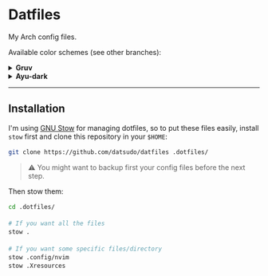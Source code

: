 # Datfiles

My Arch config files.

Available color schemes (see other branches):

<div>
<details>
<summary><b>Gruv</b></summary>

<img src="https://github.com/DatSudo/datfiles/blob/main/.images/gruv.png">
</img>
</div>


<div>
<details>
<summary><b>Ayu-dark</b></summary>

<img src="https://github.com/DatSudo/datfiles/blob/main/.images/ayu-dark.png">
</img>
</div>

---

## Installation

I'm using [GNU Stow](https://www.gnu.org/software/stow/) for managing dotfiles, so to put these files easily, install `stow` first and clone this repository in your `$HOME`:

```bash
git clone https://github.com/datsudo/datfiles .dotfiles/
```

> :warning: You might want to backup first your config files before the next step.

Then stow them:

```bash
cd .dotfiles/

# If you want all the files
stow .

# If you want some specific files/directory
stow .config/nvim
stow .Xresources
```

